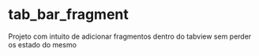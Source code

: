 # tab_bar_fragment

Projeto com intuito de adicionar fragmentos dentro do tabview sem perder os estado do mesmo
